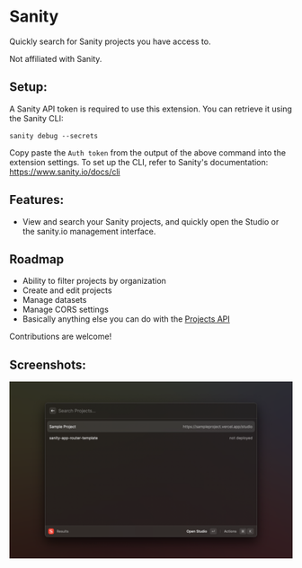 # Sanity

Quickly search for Sanity projects you have access to.

Not affiliated with Sanity.

## Setup:

A Sanity API token is required to use this extension. You can retrieve it using the Sanity CLI:

```
sanity debug --secrets
```

Copy paste the `Auth token` from the output of the above command into the extension settings.
To set up the CLI, refer to Sanity's documentation: https://www.sanity.io/docs/cli

## Features:

- View and search your Sanity projects, and quickly open the Studio or the sanity.io management interface.

## Roadmap

- Ability to filter projects by organization
- Create and edit projects
- Manage datasets
- Manage CORS settings
- Basically anything else you can do with the [Projects API](https://www.sanity.io/docs/projects-api)

Contributions are welcome!

## Screenshots:

<img src="media/sanity-1.png" width="600">
